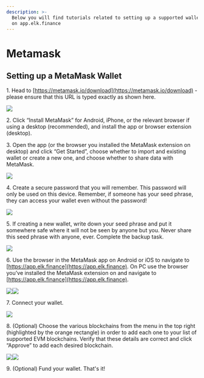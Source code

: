 ```yaml
---
description: >-
  Below you will find tutorials related to setting up a supported wallet for use
  on app.elk.finance
---
```


# Metamask

## Setting up a MetaMask Wallet

1\. Head to [https://metamask.io/download](https://metamask.io/download) - please ensure that this URL is typed exactly as shown here.

![](<../../.gitbook/assets/image (33).png>)



2\. Click “Install MetaMask” for Android, iPhone, or the relevant browser if using a desktop (recommended), and install the app or browser extension (desktop).



3\. Open the app (or the browser you installed the MetaMask extension on desktop) and click “Get Started”, choose whether to import and existing wallet or create a new one, and choose whether to share data with MetaMask.

![](<../../.gitbook/assets/image (23).png>)



4\. Create a secure password that you will remember. This password will only be used on this device. Remember, if someone has your seed phrase, they can access your wallet even without the password!

![](<../../.gitbook/assets/image (25).png>)

&#x20;

5\. If creating a new wallet, write down your seed phrase and put it somewhere safe where it will not be seen by anyone but you. Never share this seed phrase with anyone, ever. Complete the backup task.

![](<../../.gitbook/assets/image (15).png>)

&#x20;

6\. Use the browser in the MetaMask app on Android or iOS to navigate to [https://app.elk.finance](https://app.elk.finance). On PC use the browser you’ve installed the MetaMask extension on and navigate to [https://app.elk.finance](https://app.elk.finance).

![](<../../.gitbook/assets/image (32).png>)![](<../../.gitbook/assets/image (30).png>)

&#x20;

7\. Connect your wallet.

![](<../../.gitbook/assets/image (24).png>)

&#x20;

8\. (Optional) Choose the various blockchains from the menu in the top right (highlighted by the orange rectangle) in order to add each one to your list of supported EVM blockchains. Verify that these details are correct and click “Approve” to add each desired blockchain.

![](<../../.gitbook/assets/image (13) (1).png>)![](<../../.gitbook/assets/image (4) (1).png>)

&#x20;

9\. (Optional) Fund your wallet. That's it!
